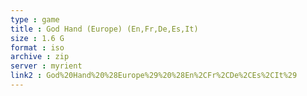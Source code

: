 ```yaml
---
type : game
title : God Hand (Europe) (En,Fr,De,Es,It)
size : 1.6 G
format : iso
archive : zip
server : myrient
link2 : God%20Hand%20%28Europe%29%20%28En%2CFr%2CDe%2CEs%2CIt%29
---
```


